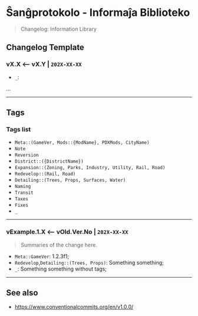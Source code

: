 Ŝanĝprotokolo - Informaĵa Biblioteko
===============================================================================

> Changelog: Information Library

Changelog Template
-------------------------------------------------------------------------------

### vX.X <-- vX.Y | `202X-XX-XX`

> 

- `_`: 

...

-------------------------------------------------------------------------------

Tags
-------------------------------------------------------------------------------

### Tags list

- `Meta::(GameVer, Mods::{ModName}, PDXMods, CityName)`
- `Note`
- `Reversion`
- `District::({DistrictName})`
- `Expansion::(Zoning, Parks, Industry, Utility, Rail, Road)`
- `Redevelop::(Rail, Road)`
- `Detailing::(Trees, Props, Surfaces, Water)`
- `Naming`
- `Transit`
- `Taxes`
- `Fixes`
- `_`

-------------------------------------------------------------------------------

### vExample.1.X <-- vOld.Ver.No | `202X-XX-XX`

> Summaries of the change here.

- `Meta::GameVer`: 1.2.3f1;
- `Redevelop`,`Detailing::(Trees, Props)`: Something something;
- `_`: Something something without tags;

-------------------------------------------------------------------------------

See also
-------------------------------------------------------------------------------

- <https://www.conventionalcommits.org/en/v1.0.0/>

